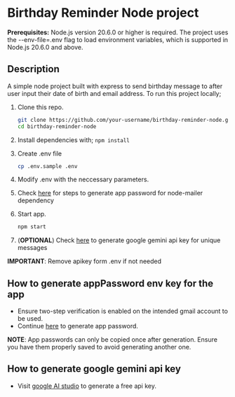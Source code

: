 # Birthday Reminder Node project

**Prerequisites:** Node.js version 20.6.0 or higher is required. The project uses the --env-file=.env flag to load environment variables, which is supported in Node.js 20.6.0 and above.

## Description

A simple node project built with express to send birthday message to after user input their date of birth and email address.
To run this project locally;

1. Clone this repo.

   ```sh
   git clone https://github.com/your-username/birthday-reminder-node.git
   cd birthday-reminder-node

2. Install dependencies with;
    ```npm install```
3. Create .env file

    ```sh
    cp .env.sample .env

4. Modify .env with the neccessary parameters.
5. Check [here](#how-to-generate-apppassword-env-key-for-the-app) for steps to generate app password for node-mailer dependency
6. Start app.

   ```sh
   npm start

7. (**OPTIONAL**) Check [here](#how-to-generate-google-gemini-api-key) to generate google gemini api key for unique messages

**IMPORTANT**: Remove apikey form .env if not needed

## How to generate appPassword env key for the app

- Ensure two-step verification is enabled on the intended gmail account to be used.
- Continue [here](https://myaccount.google.com/apppasswords) to generate app password.

**NOTE**: App passwords can only be copied once after generation. Ensure you have them properly saved to avoid generating another one.

## How to generate google gemini api key

- Visit [google AI studio](https://aistudio.google.com/app/apikey) to generate a free api key.
